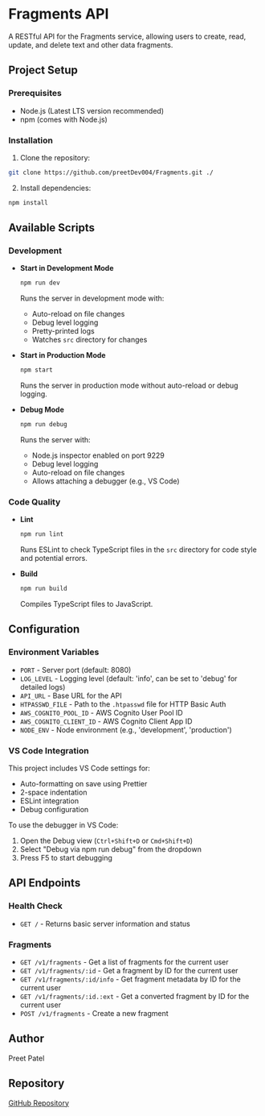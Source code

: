 # Fragments API

A RESTful API for the Fragments service, allowing users to create, read, update, and delete text and other data fragments.

## Project Setup

### Prerequisites

- Node.js (Latest LTS version recommended)
- npm (comes with Node.js)

### Installation

1. Clone the repository:

```bash
git clone https://github.com/preetDev004/Fragments.git ./
```

2. Install dependencies:

```bash
npm install
```

## Available Scripts

### Development

- **Start in Development Mode**

  ```bash
  npm run dev
  ```

  Runs the server in development mode with:

  - Auto-reload on file changes
  - Debug level logging
  - Pretty-printed logs
  - Watches `src` directory for changes

- **Start in Production Mode**

  ```bash
  npm start
  ```

  Runs the server in production mode without auto-reload or debug logging.

- **Debug Mode**
  ```bash
  npm run debug
  ```
  Runs the server with:
  - Node.js inspector enabled on port 9229
  - Debug level logging
  - Auto-reload on file changes
  - Allows attaching a debugger (e.g., VS Code)

### Code Quality

- **Lint**

  ```bash
  npm run lint
  ```

  Runs ESLint to check TypeScript files in the `src` directory for code style and potential errors.

- **Build**
  ```bash
  npm run build
  ```
  Compiles TypeScript files to JavaScript.

## Configuration

### Environment Variables

- `PORT` - Server port (default: 8080)
- `LOG_LEVEL` - Logging level (default: 'info', can be set to 'debug' for detailed logs)
- `API_URL` - Base URL for the API
- `HTPASSWD_FILE` - Path to the `.htpasswd` file for HTTP Basic Auth
- `AWS_COGNITO_POOL_ID` - AWS Cognito User Pool ID
- `AWS_COGNITO_CLIENT_ID` - AWS Cognito Client App ID
- `NODE_ENV` - Node environment (e.g., 'development', 'production')

### VS Code Integration

This project includes VS Code settings for:

- Auto-formatting on save using Prettier
- 2-space indentation
- ESLint integration
- Debug configuration

To use the debugger in VS Code:

1. Open the Debug view (`Ctrl+Shift+D` or `Cmd+Shift+D`)
2. Select "Debug via npm run debug" from the dropdown
3. Press F5 to start debugging

## API Endpoints

### Health Check

- `GET /` - Returns basic server information and status

### Fragments

- `GET /v1/fragments` - Get a list of fragments for the current user
- `GET /v1/fragments/:id` - Get a fragment by ID for the current user
- `GET /v1/fragments/:id/info` - Get fragment metadata by ID for the current user
- `GET /v1/fragments/:id.:ext` - Get a converted fragment by ID for the current user
- `POST /v1/fragments` - Create a new fragment

## Author

Preet Patel

## Repository

[GitHub Repository](https://github.com/preetDev004/Fragments)
